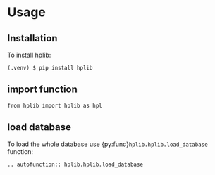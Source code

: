 # Usage

## Installation

To install hplib:

```console
(.venv) $ pip install hplib
```

## import function
```console
from hplib import hplib as hpl
```

## load database

To load the whole database use {py:func}`hplib.hplib.load_database` function:
```{eval-rst}
.. autofunction:: hplib.hplib.load_database
```